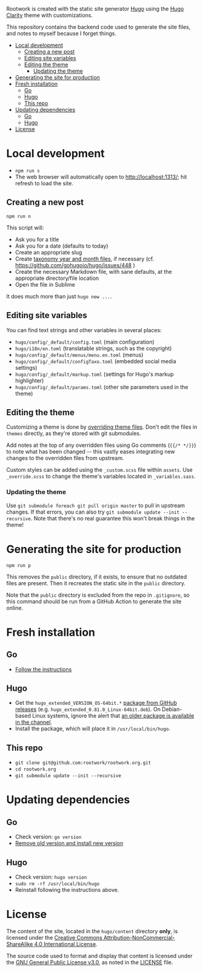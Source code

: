 Rootwork is created with the static site generator [Hugo](http://gohugo.io)
using the [Hugo Clarity](https://github.com/chipzoller/hugo-clarity) theme with
customizations.

This repository contains the backend code used to generate the site files, and
notes to myself because I forget things.

<!-- The following section, from "ts" to "te", is an automatically-generated
  table of contents, updated whenever this file changes. Do not edit within
  this section. -->

<!--ts-->
* [Local development](#local-development)
   * [Creating a new post](#creating-a-new-post)
   * [Editing site variables](#editing-site-variables)
   * [Editing the theme](#editing-the-theme)
      * [Updating the theme](#updating-the-theme)
* [Generating the site for production](#generating-the-site-for-production)
* [Fresh installation](#fresh-installation)
   * [Go](#go)
   * [Hugo](#hugo)
   * [This repo](#this-repo)
* [Updating dependencies](#updating-dependencies)
   * [Go](#go-1)
   * [Hugo](#hugo-1)
* [License](#license)

<!-- Added by: runner, at: Wed Aug 18 23:02:16 UTC 2021 -->

<!--te-->

# Local development

- `npm run s`
- The web browser will automatically open to [http://localhost:1313/](http://localhost:1313/); hit refresh to load the site.

## Creating a new post

`npm run n`

This script will:

- Ask you for a title
- Ask you for a date (defaults to today)
- Create an appropriate slug
- Create [taxonomy year and month files](https://www.jayeless.net/2021/04/taxonomies-archive-hugo.html), if necessary (cf. https://github.com/gohugoio/hugo/issues/448 )
- Create the necessary Markdown file, with sane defaults, at the appropriate directory/file location
- Open the file in Sublime

It does much more than just `hugo new ...`.

## Editing site variables

You can find text strings and other variables in several places:

- `hugo/config/_default/config.toml` (main configuration)
- `hugo/i18n/en.toml` (translatable strings, such as the copyright)
- `hugo/config/_default/menus/menu.en.toml` (menus)
- `hugo/config/_default/configTaxo.toml` (embedded social media settings)
- `hugo/config/_default/markup.toml` (settings for Hugo's markup highlighter)
- `hugo/config/_default/params.toml` (other site parameters used in the theme)

## Editing the theme

Customizing a theme is done by [overriding theme
files](https://gohugobrasil.netlify.app/themes/customizing/). Don't edit the
files in `themes` directly, as they're stored with git submodules.

Add notes at the top of any overridden files using Go comments (`{{/* */}}`) to
note what has been changed -- this vastly eases integrating new changes to the
overridden files from upstream.

Custom styles can be added using the `_custom.scss` file within `assets`. Use
`_override.scss` to change the theme's variables located in `_variables.sass`.

### Updating the theme

Use `git submodule foreach git pull origin master` to pull in upstream changes.
If that errors, you can also try `git submodule update --init --recursive`. Note
that there's no real guarantee this won't break things in the theme!

# Generating the site for production

`npm run p`

This removes the `public` directory, if it exists, to ensure that no outdated files are present. Then it recreates the static site in the `public` directory.

Note that the `public` directory is excluded from the repo in `.gitignore`, so this command should be run from a GitHub Action to generate the site online.

# Fresh installation

## Go

- [Follow the instructions](https://golang.org/doc/install)

## Hugo

- Get the `hugo_extended_VERSION_OS-64bit.*` [package from GitHub
releases](https://github.com/gohugoio/hugo/releases) (e.g.
`hugo_extended_0.81.0_Linux-64bit.deb`). On Debian-based Linux systems, ignore
the alert that [an older package is available in the
channel](https://gohugo.io/getting-started/installing#debian-and-ubuntu).
- Install the package, which will place it in `/usr/local/bin/hugo`.

## This repo

- `git clone git@github.com:rootwork/rootwork.org.git`
- `cd rootwork.org`
- `git submodule update --init --recursive`

# Updating dependencies

## Go

- Check version: `go version`
- [Remove old version and install new
version](https://gist.github.com/nikhita/432436d570b89cab172dcf2894465753)

## Hugo

- Check version: `hugo version`
- `sudo rm -rf /usr/local/bin/hugo`
- Reinstall following the instructions above.

# License

The content of the site, located in the `hugo/content` directory **only**, is
licensed under the [Creative Commons Attribution-NonCommercial-ShareAlike 4.0
International License](https://creativecommons.org/licenses/by-nc-sa/4.0/).

The source code used to format and display that content is licensed under the
[GNU General Public License v3.0](https://www.gnu.org/licenses/gpl-3.0.txt), as
noted in the
[LICENSE](https://github.com/rootwork/rootwork.org/blob/master/LICENSE) file.
